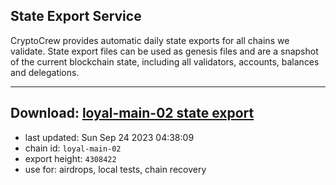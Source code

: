 ## State Export Service
CryptoCrew provides automatic daily state exports for all chains we validate. State export files can be used as genesis files and are a snapshot of the current blockchain state, including all validators, accounts, balances and delegations.

---
**Download: [loyal-main-02 state export](https://dl.ccvalidators.com/SERVICE/loyal/loyal-main-02_export_4308422.json)**
---

- last updated: Sun Sep 24 2023 04:38:09
- chain id: `loyal-main-02`
- export height: `4308422`
- use for: airdrops, local tests, chain recovery
